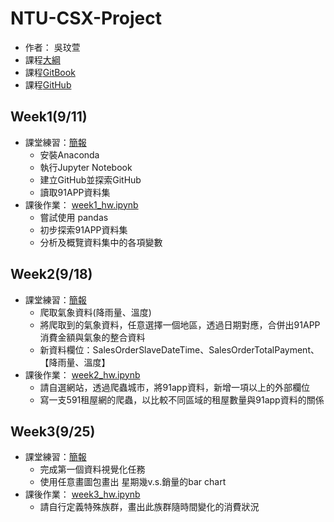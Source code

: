# NTU-CSX-Project

* 作者： 吳玟萱
*  課程[大綱](https://csx.aca.ntu.edu.tw/modules/index.php?csn=e76981&default_fun=syllabus&current_lang=chinese)
*  課程[GitBook](https://pecu.gitbooks.io/python_/content/)
*  課程[GitHub](https://github.com/NTU-CSX-Project/107-1PythonSampleCode)

## Week1(9/11)

* 課堂練習：[簡報](https://docs.google.com/presentation/d/e/2PACX-1vTGe5neAcFnEBOwHOIuNdhYROTjGFNd0fMi3VzXYhRpdvhsyHnRjFNSVr91laQvYNDmAdoiTbHtz4DK/pub?start=false&loop=false&delayms=3000&slide=id.p)
    *  安裝Anaconda
    *  執行Jupyter Notebook
    *  建立GitHub並探索GitHub
    *  讀取91APP資料集
*  課後作業： [week1_hw.ipynb](https://github.com/chloe8599/NTU-CSX-Project/blob/master/week1/week1_hw.ipynb)
    *  嘗試使用 pandas
    *  初步探索91APP資料集
    *  分析及概覽資料集中的各項變數

## Week2(9/18)

* 課堂練習：[簡報](https://docs.google.com/presentation/d/e/2PACX-1vSDsg-EWsuITt5xV2VKmXpM5r70krVJf6zrh_6IeUpAhGZyRTF8kw3c0rizUHzMNtlLMQit-oQHB4vj/pub?start=false&loop=false&delayms=3000&slide=id.g4273d10c0f_0_0)
    *  爬取氣象資料(降雨量、溫度)
    *  將爬取到的氣象資料，任意選擇一個地區，透過日期對應，合併出91APP消費金額與氣象的整合資料
    *  新資料欄位：SalesOrderSlaveDateTime、SalesOrderTotalPayment、【降雨量、溫度】
*  課後作業： [week2_hw.ipynb](https://github.com/chloe8599/NTU-CSX-Project/blob/master/week2/week2_hw.ipynb)
    *  請自選網站，透過爬蟲城市，將91app資料，新增一項以上的外部欄位
    *  寫一支591租屋網的爬蟲，以比較不同區域的租屋數量與91app資料的關係

## Week3(9/25)
* 課堂練習：[簡報](https://docs.google.com/presentation/d/e/2PACX-1vS9pgNN-SvlN6dxj8A9bkdDTCwrEp-DBCLZtI0VqPW21Fu5imFYh9aTeli7lbuf5LeAHhWMKyoEvjMI/pub?start=false&loop=false&delayms=3000&slide=id.g4273d10c0f_0_0)
    *  完成第一個資料視覺化任務
    *  使用任意畫圖包畫出 星期幾v.s.銷量的bar chart
*  課後作業：  [week3_hw.ipynb](https://github.com/chloe8599/NTU-CSX-Project/blob/master/week3/week3_hw.ipynb)
    *  請自行定義特殊族群，畫出此族群隨時間變化的消費狀況
